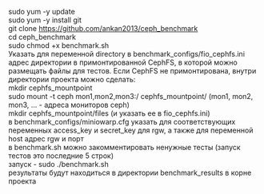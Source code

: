 sudo yum -y update <br>
sudo yum -y install git <br>
git clone https://github.com/ankan2013/ceph_benchmark <br>
cd ceph_benchmark <br>
sudo chmod +x benchmark.sh <br>
Указать для переменной directory в benchmark_configs/fio_cephfs.ini адрес директории в примонтированной CephFS, в которой можно размещать файлы для тестов. Если CephFS не примонтирована, внутри директории проекта можно сделать: <br>
mkdir cephfs_mountpoint <br>
sudo mount -t ceph mon1,mon2,mon3:/ cephfs_mountpoint/ (mon1, mon2, mon3, ... - адреса мониторов ceph) <br>
mkdir cephfs_mountpoint/files (и указать ее в fio_cephfs.ini) <br>
в benchmark_configs/miniowarp.cfg указать для соответствующих переменных access_key и secret_key для rgw, а также для переменной host адрес rgw и порт <br>
в benchmark.sh можно закомментировать ненужные тесты (запуск тестов это последние 5 строк) <br>
запуск - sudo ./benchmark.sh <br>
результаты будут находиться в директории benchmark_results в корне проекта <br>
